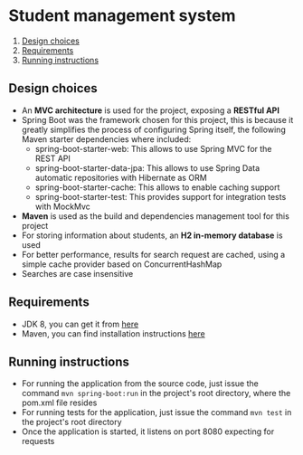 # Student management system

<ol>
    <li><a href="#design">Design choices</a></li>
    <li><a href="#requirements">Requirements</a></li>
    <li><a href="#instructions">Running instructions</a></li>
</ol>

**<a name="design"><h2>Design choices</h2></a>**
<ul>
    <li>An <b>MVC architecture</b> is used for the project, exposing a <b>RESTful API</b></li>
    <li>
        Spring Boot was the framework chosen for this project, this is because it greatly simplifies the process of configuring Spring itself, the following Maven starter dependencies where included:
        <ul>
            <li>spring-boot-starter-web: This allows to use Spring MVC for the REST API</li>
            <li>spring-boot-starter-data-jpa: This allows to use Spring Data automatic repositories with Hibernate as ORM</li>
            <li>spring-boot-starter-cache: This allows to enable caching support</li>
            <li>spring-boot-starter-test: This provides support for integration tests with MockMvc</li>
        </ul>
    </li>
    <li><b>Maven</b> is used as the build and dependencies management tool for this project</li>
    <li>For storing information about students, an <b>H2 in-memory database</b> is used</li>
    <li>For better performance, results for search request are cached, using a simple cache provider based on ConcurrentHashMap
    <li>Searches are case insensitive</li>
</ul>

**<a name="requirements"><h2>Requirements</h2></a>**
<ul>
    <li>JDK 8, you can get it from <a href="http://www.oracle.com/technetwork/java/javase/downloads/jdk8-downloads-2133151.html" target="_blank">here</a></li>
    <li>Maven, you can find installation instructions <a href="https://maven.apache.org/install.html" target="_blank">here</a></li>
</ul>

**<a name="instructions"><h2>Running instructions</h2></a>**
<ul>
    <li>For running the application from the source code, just issue the command <code>mvn spring-boot:run</code> in the project's root directory, where the pom.xml file resides</li>
    <li>For running tests for the application, just issue the command <code>mvn test</code> in the project's root directory</li>
    <li>Once the application is started, it listens on port 8080 expecting for requests</li>
</ul>
